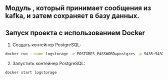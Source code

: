 ## Модуль , который принимает сообщения из kafka, и затем сохраняет в базу данных.

## Запуск проекта с использованием Docker
1. Создать контейнер PostgreSQL:
```bash
docker run --name logstorage -e POSTGRES_PASSWORD=postgres -p 5435:5432 -d postgres
```

2. Запустить контейнер PostgreSQL:
```bash
docker start logstorage
```